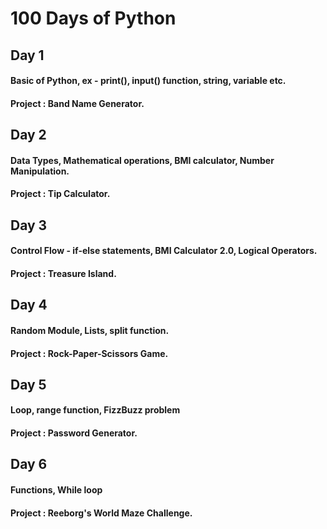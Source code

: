 # 100 Days of Python

## Day 1

#### Basic of Python, ex - print(), input() function, string, variable etc.
#### Project : Band Name Generator.

## Day 2

#### Data Types, Mathematical operations, BMI calculator, Number Manipulation.
#### Project : Tip Calculator.

## Day 3

#### Control Flow - if-else statements, BMI Calculator 2.0, Logical Operators.
#### Project : Treasure Island.

## Day 4

#### Random Module, Lists, split function.
#### Project : Rock-Paper-Scissors Game.

## Day 5

#### Loop, range function, FizzBuzz problem
#### Project : Password Generator.

## Day 6

#### Functions, While loop
#### Project : Reeborg's World Maze Challenge.

